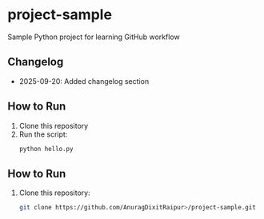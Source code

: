 # project-sample
Sample Python project for learning GitHub workflow

## Changelog
- 2025-09-20: Added changelog section

## How to Run

1. Clone this repository
2. Run the script:
   ```bash
   python hello.py


## How to Run

1. Clone this repository:
   ```bash
   git clone https://github.com/AnuragDixitRaipur>/project-sample.git






